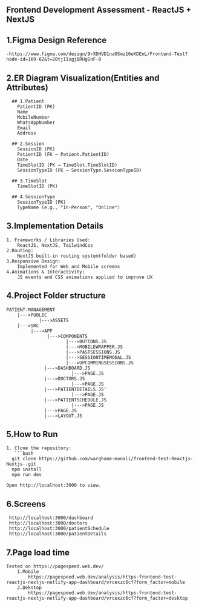 ## Frontend Development Assessment - ReactJS + NextJS

## 1.Figma Design Reference

    -https://www.figma.com/design/9rXDHVD1na0Smz16eKDEnL/Frontend-Test?node-id=169-62&t=20tj1IxgjBRHgGnF-0

## 2.ER Diagram Visualization(Entities and Attributes)

      ## 1.Patient
        PatientID (PK)
        Name
        MobileNumber
        WhatsAppNumber
        Email
        Address
    
      ## 2.Session
        SessionID (PK)
        PatientID (FK → Patient.PatientID)
        Date
        TimeSlotID (FK → TimeSlot.TimeSlotID)
        SessionTypeID (FK → SessionType.SessionTypeID)
    
      ## 3.TimeSlot
        TimeSlotID (PK)
    
      ## 4.SessionType
        SessionTypeID (PK)
        TypeName (e.g., "In-Person", "Online")

## 3.Implementation Details

    1. Frameworks / Libraries Used:
        ReactJS, NextJS, TailwindCss
    2.Routing:
        NextJS built-in routing system(folder based)
    3.Responsive Design:
        Implemented for Web and Mobile screens
    4.Animations & Interactivity:
        JS events and CSS animations applied to improve UX
  
## 4.Project Folder structure

    PATIENT-MANAGEMENT
        |--->PUBLIC
                |--->ASSETS
        |--->SRC
             |--->APP
                   |--->COMPONENTS
                          |--->BUTTONS.JS
                          |--->MOBILEWRAPPER.JS
                          |--->PASTSESSIONS.JS
                          |--->SESSIONTIMEMODAL.JS
                          |--->UPCOMMINGSESSIONS.JS
                  |--->DASHBOARD.JS
                            |--->PAGE.JS
                  |--->DOCTORS.JS
                            |--->PAGE.JS
                  |--->PATIENTDETAILS.JS'
                            |--->PAGE.JS
                  |--->PATIENTSCHEDULE.JS
                            |--->PAGE.JS
                  |--->PAGE.JS
                  |--->LAYOUT.JS
                
## 5.How to Run
    1. Clone the repository:
       ```bash
      git clone https://github.com/warghane-monali/frontend-test-Reactjs-Nextjs-.git
      npm install
      npm run dev
    
    Open http://localhost:3000 to view.

## 6.Screens
     http://localhost:3000/dashboard
     http://localhost:3000/doctors
     http://localhost:3000/patientSchedule
     http://localhost:3000/patientDetails
     
## 7.Page load time
    Tested on https://pagespeed.web.dev/
        1.Mobile
            https://pagespeed.web.dev/analysis/https-frontend-test-reactjs-nextjs-netlify-app-dashboard/vrcexzc6cf?form_factor=mobile
        2.Dekstop
            https://pagespeed.web.dev/analysis/https-frontend-test-reactjs-nextjs-netlify-app-dashboard/vrcexzc6cf?form_factor=desktop
